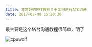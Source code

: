 ```yaml
---
title: 非常好的PPT教程关于如何进行ATC沟通
date: 2017-02-08 15:20:36
---
```


最主要是这个塔台沟通教程很简单，明了

![cpuwolf](/images/data/attachment/201702/08/232007ppt8krr014s0p9c3.attach)


